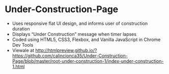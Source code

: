 # Under-Construction-Page
* Uses responsive flat UI design, and informs user of construction duration
* Displays “Under Construction” message when timer lapses
* Coded using HTML5, CSS3, Flexbox, and Vanilla JavaScript in Chrome Dev Tools
* Viewale at http://htmlpreview.github.io/?https://github.com/calincionca35/Under-Construction-Page/blob/master/root-under-construction-1/index-under-construction-1.html
